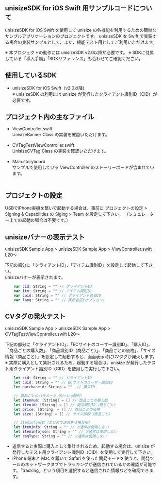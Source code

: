 ## unisizeSDK for iOS Swift 用サンプルコードについて
unisizeSDK for iOS Swift を使用して unisize の各機能を利用するための簡単なサンプルアプリケーションのプロジェクトです。
unisizeSDK を Swift で実装する場合の実装サンプルとして、また、機能テスト用としてご利用いただけます。  

※ 本プロジェクトの動作には unisizeSDK v2.0以降が必要です。
※ SDKに付属している「導入手順」「SDKリファレンス」も合わせてご確認ください。  

## 使用しているSDK
* unisizeSDK for iOS Swift（v2.0以降）  
  ※ unisizeSDK の利用には unisize が発行したクライアント識別ID（CID）が必要です。

## プロジェクト内の主なファイル
* ViewController.swift  
  UnisizeBanner Class の実装を確認いただけます。<br><br>
* CVTagTestViewController.swift  
  UnisizeCVTag Class の実装を確認いただけます。 <br><br>   
* Main.storyboard  
  サンプルで使用している ViewController のストーリーボードが含まれています。 <br><br> 

## プロジェクトの設定
USBでiPhone実機を繋いで起動する場合は、事前に
プロジェクトの設定 > Signing & Capabilities の Siging > Team 
を設定して下さい。
（シミュレーター上での起動の場合は不要です。）

## unisizeバナーの表示テスト
unisizeSDK Sample App > unisizeSDK Sample App > ViewController.swift  
L20〜  
  
下記の部分に「クライアントID」、「アイテム識別ID」を設定して起動して下さい。  
unisizeバナーが表示されます。  
  
```swift
    var cid: String = "" // クライアントID
    var itm: String = "" // アイテム識別ID
    var cuid: String = "" // クライアント会員ID
    var lang: String = "" // 表示言語(オプション)
```
  
## CVタグの発火テスト
unisizeSDK Sample App > unisizeSDK Sample App > CVTagTestViewController.swift
L20〜  

下記の部分に「クライアントID」、「ECサイトのユーザー識別ID」、「購入ID」、「商品ごとの購入数」、「商品識別ID（商品ごと）」、「商品ごとの価格」、「サイズ情報（商品ごと）」を設定して起動すると、画面表示時にCVタグが発火します。  
※ 実際に購入として集計されるため、起動する場合は、unisize が発行したテスト用クライアント識別ID（CID）を使用して実行して下さい。  
  
```swift
    let cid: String = "" // クライアントID
    let cuid: String = "" // ECサイトのユーザー識別ID
    let purchaseid: String = ""  // 購入ID

    // 商品ごとのパラメータ（String配列）
    let itemnum: [String] = [] // 商品ごとの購入数
    let itemid: [String] = [] // 商品識別ID（商品ごと）
    let price: [String] = [] // 商品ごとの価格
    let size: [String] = [] // サイズ情報（商品ごと）

    // iteminfo形式（まとめて送信する場合用）
    let iteminfo: String = "" // ※通常は使用しない
    let iteminfojson: String = "" // ※通常は使用しない
    let regType: String = "" // ※通常は使用しない
```
  
- 送信すると実際に購入として集計されるため、起動する場合は、unisize が発行したテスト用クライアント識別ID（CID）を使用して実行して下さい。  
- iPhone 端末と Mac を繋いで Safari を使った開発モードを使うと、開発ツールのネットワークタブでトラッキングが送信されているかの確認が可能です。「tracking」という項目を選択すると送信された情報などを確認できます。 
